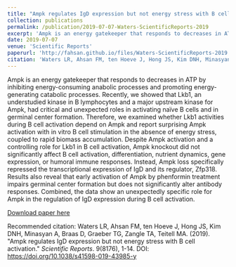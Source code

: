 ```yaml
---
title: "Ampk regulates IgD expression but not energy stress with B cell activation"
collection: publications
permalink: /publication/2019-07-07-Waters-ScientificReports-2019
excerpt: 'Ampk is an energy gatekeeper that responds to decreases in ATP by inhibiting energy-consuming anabolic processes and promoting energy-generating catabolic processes. Recently, we showed that Lkb1, an understudied kinase in B lymphocytes and a major upstream kinase for Ampk, had critical and unexpected roles in activating naïve B cells and in germinal center formation. Therefore, we examined whether Lkb1 activities during B cell activation depend on Ampk and report surprising Ampk activation with in vitro B cell stimulation in the absence of energy stress, coupled to rapid biomass accumulation. Despite Ampk activation and a controlling role for Lkb1 in B cell activation, Ampk knockout did not significantly affect B cell activation, differentiation, nutrient dynamics, gene expression, or humoral immune responses. Instead, Ampk loss specifically repressed the transcriptional expression of IgD and its regulator, Zfp318. Results also reveal that early activation of Ampk by phenformin treatment impairs germinal center formation but does not significantly alter antibody responses. Combined, the data show an unexpectedly specific role for Ampk in the regulation of IgD expression during B cell activation.'
date: 2019-07-07
venue: 'Scientific Reports'
paperurl: 'http://fahsan.github.io/files/Waters-ScientificReports-2019.pdf'
citation: 'Waters LR, Ahsan FM, ten Hoeve J, Hong JS, Kim DNH, Minasyan A, Braas D, Graeber TG, Zangle TA, Teitell MA. (2019). &quot;Ampk regulates IgD expression but not energy stress with B cell activation.&quot; <i>Scientific Reports</i>. 9(8176), 1-14. DOI: https://doi.org/10.1038/s41598-019-43985-y'
---
```

Ampk is an energy gatekeeper that responds to decreases in ATP by inhibiting energy-consuming anabolic processes and promoting energy-generating catabolic processes. Recently, we showed that Lkb1, an understudied kinase in B lymphocytes and a major upstream kinase for Ampk, had critical and unexpected roles in activating naïve B cells and in germinal center formation. Therefore, we examined whether Lkb1 activities during B cell activation depend on Ampk and report surprising Ampk activation with in vitro B cell stimulation in the absence of energy stress, coupled to rapid biomass accumulation. Despite Ampk activation and a controlling role for Lkb1 in B cell activation, Ampk knockout did not significantly affect B cell activation, differentiation, nutrient dynamics, gene expression, or humoral immune responses. Instead, Ampk loss specifically repressed the transcriptional expression of IgD and its regulator, Zfp318. Results also reveal that early activation of Ampk by phenformin treatment impairs germinal center formation but does not significantly alter antibody responses. Combined, the data show an unexpectedly specific role for Ampk in the regulation of IgD expression during B cell activation.

[Download paper here](http://fahsan.github.io/files/Waters-ScientificReports-2019.pdf)

Recommended citation: Waters LR, Ahsan FM, ten Hoeve J, Hong JS, Kim DNH, Minasyan A, Braas D, Graeber TG, Zangle TA, Teitell MA. (2019). &quot;Ampk regulates IgD expression but not energy stress with B cell activation.&quot; <i>Scientific Reports</i>. 9(8176), 1-14. DOI: https://doi.org/10.1038/s41598-019-43985-y
